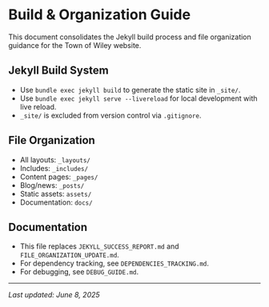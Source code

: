 # Build & Organization Guide

This document consolidates the Jekyll build process and file organization guidance for the Town of Wiley website.

## Jekyll Build System
- Use `bundle exec jekyll build` to generate the static site in `_site/`.
- Use `bundle exec jekyll serve --livereload` for local development with live reload.
- `_site/` is excluded from version control via `.gitignore`.

## File Organization
- All layouts: `_layouts/`
- Includes: `_includes/`
- Content pages: `_pages/`
- Blog/news: `_posts/`
- Static assets: `assets/`
- Documentation: `docs/`

## Documentation
- This file replaces `JEKYLL_SUCCESS_REPORT.md` and `FILE_ORGANIZATION_UPDATE.md`.
- For dependency tracking, see `DEPENDENCIES_TRACKING.md`.
- For debugging, see `DEBUG_GUIDE.md`.

---
_Last updated: June 8, 2025_
